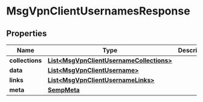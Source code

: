 
# MsgVpnClientUsernamesResponse

## Properties
Name | Type | Description | Notes
------------ | ------------- | ------------- | -------------
**collections** | [**List&lt;MsgVpnClientUsernameCollections&gt;**](MsgVpnClientUsernameCollections.md) |  |  [optional]
**data** | [**List&lt;MsgVpnClientUsername&gt;**](MsgVpnClientUsername.md) |  |  [optional]
**links** | [**List&lt;MsgVpnClientUsernameLinks&gt;**](MsgVpnClientUsernameLinks.md) |  |  [optional]
**meta** | [**SempMeta**](SempMeta.md) |  | 



